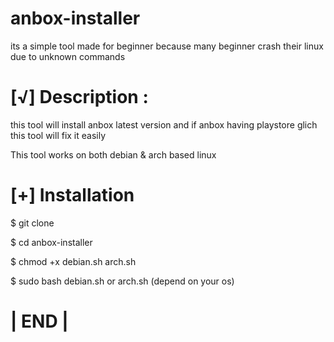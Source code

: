 # anbox-installer

its a simple tool made for beginner because many beginner crash their linux due to unknown commands

# [√] Description :

this tool will install anbox latest version and if anbox having playstore glich this tool will fix it easily

This tool works on both debian & arch based linux

# [+] Installation

$ git clone 

$ cd anbox-installer

$ chmod +x debian.sh arch.sh

$ sudo bash debian.sh or arch.sh (depend on your os)



# |  END  |
